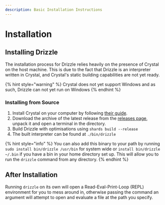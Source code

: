 ```yaml
---
description: Basic Installation Instructions
---
```


# Installation

## Installing Drizzle

The installation process for Drizzle relies heavily on the presence of Crystal on the host machine. This is due to the fact that Drizzle is an interpreter written in Crystal, and Crystal's static building capabilities are not yet ready. 

{% hint style="warning" %}
Crystal does not yet support Windows and as such, Drizzle can not yet run on Windows
{% endhint %}

### Installing from Source

1. Install Crystal on your computer by following [their guide](https://crystal-lang.org/reference/installation/).
2. Download the archive of the latest release from the [releases page](https://github.com/drizzle-lang/drizzle/releases), unpack it and open a terminal in the directory.
3. Build Drizzle with optimisations using `shards build --release`
4. The built interpreter can be found at `./bin/drizzle`

{% hint style="info" %}
You can also add this binary to your path by running `sudo install bin/drizzle /usr/bin` for system wide or `install bin/drizzle ~/.bin` if you have a bin in your home directory set up. This will allow you to run the `drizzle` command from any directory.
{% endhint %}

## After Installation

Running `drizzle` on its own will open a Read-Eval-Print-Loop \(REPL\) environment for you to mess around in, otherwise passing the command an argument will attempt to open and evaluate a file at the path you specify.

